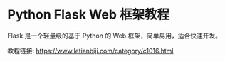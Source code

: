 # Python Flask Web 框架教程

Flask 是一个轻量级的基于 Python 的 Web 框架，简单易用，适合快速开发。

教程链接: <https://www.letianbiji.com/category/c1016.html>
